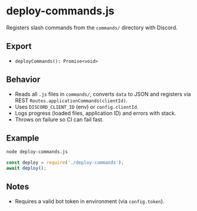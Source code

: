 # deploy-commands.js

Registers slash commands from the `commands/` directory with Discord.

## Export

- `deployCommands(): Promise<void>`

## Behavior

- Reads all `.js` files in `commands/`, converts `data` to JSON and registers via REST `Routes.applicationCommands(clientId)`.
- Uses `DISCORD_CLIENT_ID` (env) or `config.clientId`.
- Logs progress (loaded files, application ID) and errors with stack.
- Throws on failure so CI can fail fast.

## Example

```bash
node deploy-commands.js
```

```js
const deploy = require('./deploy-commands');
await deploy();
```

## Notes

- Requires a valid bot token in environment (via `config.token`).

